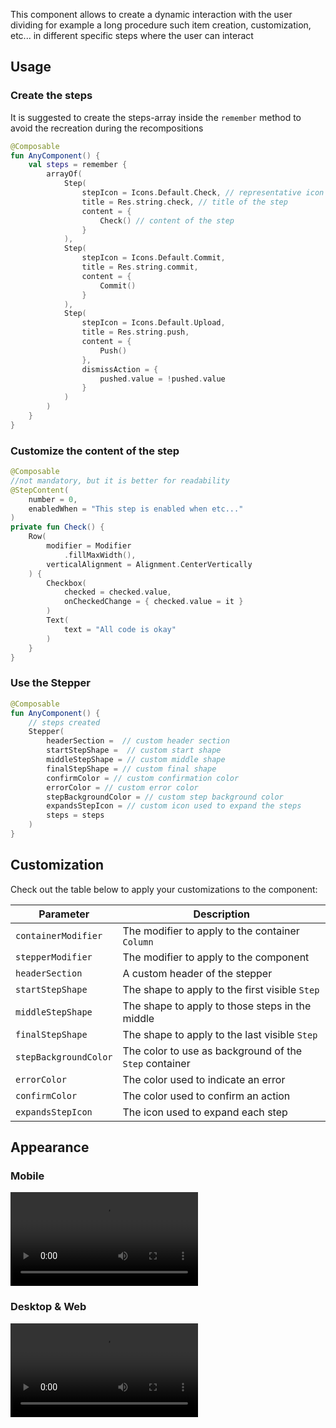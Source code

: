 This component allows to create a dynamic interaction with the user dividing for example a long procedure such item
creation, customization, etc... in different specific steps where the user can interact

## Usage

### Create the steps

It is suggested to create the steps-array inside the `remember` method to avoid the recreation during the recompositions

```kotlin
@Composable
fun AnyComponent() {
    val steps = remember {
        arrayOf(
            Step(
                stepIcon = Icons.Default.Check, // representative icon
                title = Res.string.check, // title of the step
                content = {
                    Check() // content of the step
                }
            ),
            Step(
                stepIcon = Icons.Default.Commit,
                title = Res.string.commit,
                content = {
                    Commit()
                }
            ),
            Step(
                stepIcon = Icons.Default.Upload,
                title = Res.string.push,
                content = {
                    Push()
                },
                dismissAction = {
                    pushed.value = !pushed.value
                }
            )
        )
    }
}
```

### Customize the content of the step

```kotlin
@Composable
//not mandatory, but it is better for readability
@StepContent(
    number = 0,
    enabledWhen = "This step is enabled when etc..."
)
private fun Check() {
    Row(
        modifier = Modifier
            .fillMaxWidth(),
        verticalAlignment = Alignment.CenterVertically
    ) {
        Checkbox(
            checked = checked.value,
            onCheckedChange = { checked.value = it }
        )
        Text(
            text = "All code is okay"
        )
    }
}
```

### Use the Stepper

```kotlin
@Composable
fun AnyComponent() {
    // steps created
    Stepper(
        headerSection =  // custom header section
        startStepShape =  // custom start shape
        middleStepShape = // custom middle shape
        finalStepShape = // custom final shape
        confirmColor = // custom confirmation color
        errorColor = // custom error color
        stepBackgroundColor = // custom step background color
        expandsStepIcon = // custom icon used to expand the steps
        steps = steps
    )
}
```

## Customization

Check out the table below to apply your customizations to the component:

| Parameter             | Description                                            |
|-----------------------|--------------------------------------------------------|
| `containerModifier`   | The modifier to apply to the container `Column`        |
| `stepperModifier`     | The modifier to apply to the component                 |
| `headerSection`       | A custom header of the stepper                         |
| `startStepShape`      | The shape to apply to the first visible `Step`         |
| `middleStepShape`     | The shape to apply to those steps in the middle        |
| `finalStepShape`      | The shape to apply to the last visible `Step`          |
| `stepBackgroundColor` | The color to use as background of the `Step` container |
| `errorColor`          | The color used to indicate an error                    |
| `confirmColor`        | The color used to confirm an action                    |
| `expandsStepIcon`     | The icon used to expand each step                      |

## Appearance

### Mobile

<video class="shadow mobile-appearance" controls>
  <source src="../assets/videos/stepper/stepper-mobile.webm" type="video/webm">
  Cannot play the video
</video>

### Desktop & Web

<video class="shadow" controls>
  <source src="../assets/videos/stepper/stepper-desktop.mp4" type="video/mp4">
  Cannot play the video
</video>